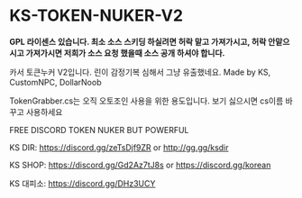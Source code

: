 # KS-TOKEN-NUKER-V2
**GPL 라이센스 있습니다. 최소 소스 스키딩 하실려면 허락 맡고 가져가시고, 허락 안맡으시고 가져가시면 저희가 소스 요청 했을때 소스 공개 하셔야 합니다.**

카서 토큰누커 V2입니다. 린이 감정기복 심해서 그냥 유출했네요.
Made by KS, CustomNPC, DollarNoob

TokenGrabber.cs는 오직 오토조인 사용을 위한 용도입니다. 보기 싫으시면 cs이름 바꾸고 사용하세요

FREE DISCORD TOKEN NUKER BUT POWERFUL

KS DIR: https://discord.gg/zeTsDjf9ZR or http://gg.gg/ksdir

KS SHOP: https://discord.gg/Gd2Az7tJ8s or https://discord.gg/korean

KS 대피소: https://discord.gg/DHz3UCY
